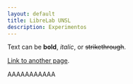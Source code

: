 ```yaml
---
layout: default
title: LibreLab UNSL
description: Experimentos
---
```


Text can be **bold**, _italic_, or ~~strikethrough~~.

[Link to another page](./another-page.html).

AAAAAAAAAAA
